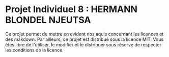 # Projet Individuel 8 : HERMANN BLONDEL NJEUTSA 
Ce projet permet de mettre en evident nos aquis concernant les licences et des makdown.
Par ailleurs, ce projet est distribué sous la licence MIT. Vous êtes libre de l'utiliser, le modifier et le distribuer sous réserve de respecter les conditions de la licence.

